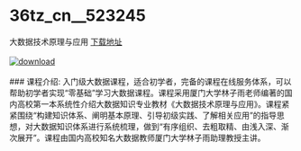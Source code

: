 # 36tz_cn__523245
大数据技术原理与应用
[下载地址](http://www.36tz.cn/article/523245 "下载地址")
<br/></br>[![download](http://36tz.cn/muke_img/2018_08_1-3-300x169.png "下载地址")](http://www.36tz.cn/article/523245 "下载地址")
<br/></br>### 课程介绍:
入门级大数据课程，适合初学者，完备的课程在线服务体系，可以帮助初学者实现“零基础”学习大数据课程。课程采用厦门大学林子雨老师编著的国内高校第一本系统性介绍大数据知识专业教材《大数据技术原理与应用》。课程紧紧围绕“构建知识体系、阐明基本原理、引导初级实践、了解相关应用”的指导思想，对大数据知识体系进行系统梳理，做到“有序组织、去粗取精、由浅入深、渐次展开”。课程由国内高校知名大数据教师厦门大学林子雨助理教授主讲。


